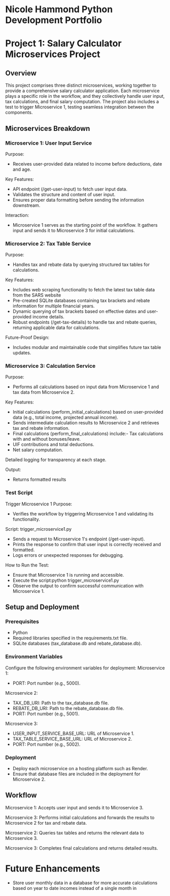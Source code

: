 # Nicole Hammond Python Development Portfolio

# Project 1: Salary Calculator Microservices Project

## Overview
This project comprises three distinct microservices, working together to provide a comprehensive salary calculator application. Each microservice plays a specific role in the workflow, and they collectively handle user input, tax calculations, and final salary computation. The project also includes a test to trigger Microservice 1, testing seamless integration between the components.

## Microservices Breakdown
### Microservice 1: User Input Service
Purpose:
- Receives user-provided data related to income before deductions, date and age.

Key Features:
- API endpoint (/get-user-input) to fetch user input data.
- Validates the structure and content of user input.
- Ensures proper data formatting before sending the information downstream.

Interaction:
- Microservice 1 serves as the starting point of the workflow. It gathers input and sends it to Microservice 3 for initial calculations.

### Microservice 2: Tax Table Service
Purpose:
- Handles tax and rebate data by querying structured tax tables for calculations.

Key Features:
- Includes web scraping functionality to fetch the latest tax table data from the SARS website
- Pre-created SQLite databases containing tax brackets and rebate information for multiple financial years.
- Dynamic querying of tax brackets based on effective dates and user-provided income details.
- Robust endpoints (/get-tax-details) to handle tax and rebate queries, returning applicable data for calculations.

Future-Proof Design:
- Includes modular and maintainable code that simplifies future tax table updates.

### Microservice 3: Calculation Service
Purpose:
- Performs all calculations based on input data from Microservice 1 and tax data from Microservice 2.

Key Features:
- Initial calculations (perform_initial_calculations) based on user-provided data (e.g., total income, projected annual income).
- Sends intermediate calculation results to Microservice 2 and retrieves tax and rebate information.
- Final calculations (perform_final_calculations) include:- Tax calculations with and without bonuses/leave.
- UIF contributions and total deductions.
- Net salary computation.

Detailed logging for transparency at each stage.

Output:
- Returns formatted results

### Test Script
Trigger Microservice 1
Purpose:
- Verifies the workflow by triggering Microservice 1 and validating its functionality.

Script: 
trigger_microservice1.py
- Sends a request to Microservice 1's endpoint (/get-user-input).
- Prints the response to confirm that user input is correctly received and formatted.
- Logs errors or unexpected responses for debugging.

How to Run the Test:
- Ensure that Microservice 1 is running and accessible.
- Execute the script:python trigger_microservice1.py
- Observe the output to confirm successful communication with Microservice 1.

## Setup and Deployment
### Prerequisites
- Python
- Required libraries specified in the requirements.txt file.
- SQLite databases (tax_database.db and rebate_database.db).

### Environment Variables
Configure the following environment variables for deployment:
Microservice 1:
- PORT: Port number (e.g., 5000).

Microservice 2:
- TAX_DB_URI: Path to the tax_database.db file.
- REBATE_DB_URI: Path to the rebate_database.db file.
- PORT: Port number (e.g., 5001).

Microservice 3:
- USER_INPUT_SERVICE_BASE_URL: URL of Microservice 1.
- TAX_TABLE_SERVICE_BASE_URL: URL of Microservice 2.
- PORT: Port number (e.g., 5002).

### Deployment
- Deploy each microservice on a hosting platform such as Render.
- Ensure that database files are included in the deployment for Microservice 2.

## Workflow
Microservice 1: Accepts user input and sends it to Microservice 3.

Microservice 3: Performs initial calculations and forwards the results to Microservice 2 for tax and rebate data.

Microservice 2: Queries tax tables and returns the relevant data to Microservice 3.

Microservice 3: Completes final calculations and returns detailed results.

# Future Enhancements
- Store user monthly data in a database for more accurate calculations based on year to date incomes instead of a single month in 
